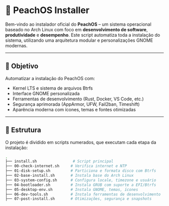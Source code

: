 # 🍑 PeachOS Installer

Bem-vindo ao instalador oficial do **PeachOS** – um sistema operacional baseado no Arch Linux com foco em **desenvolvimento de software**, **produtividade** e **desempenho**. Este script automatiza toda a instalação do sistema, utilizando uma arquitetura modular e personalizações GNOME modernas.

---

## 🚀 Objetivo

Automatizar a instalação do PeachOS com:

- Kernel LTS e sistema de arquivos Btrfs
- Interface GNOME personalizada
- Ferramentas de desenvolvimento (Rust, Docker, VS Code, etc.)
- Segurança aprimorada (AppArmor, UFW, Fail2ban, Timeshift)
- Aparência moderna com ícones, temas e fontes otimizadas

---

## 📁 Estrutura

O projeto é dividido em scripts numerados, que executam cada etapa da instalação:

```bash
.
├── install.sh                # Script principal
├── 00-check-internet.sh     # Verifica internet e NTP
├── 01-disk-setup.sh         # Particiona e formata disco com Btrfs
├── 02-base-install.sh       # Instala base do Arch Linux
├── 03-system-config.sh      # Configura locale, timezone e usuário
├── 04-bootloader.sh         # Instala GRUB com suporte a EFI/Btrfs
├── 05-desktop-env.sh        # Instala GNOME, temas, ícones
├── 06-dev-tools.sh          # Instala ferramentas de desenvolvimento
├── 07-post-install.sh       # Otimizações, segurança e snapshots
